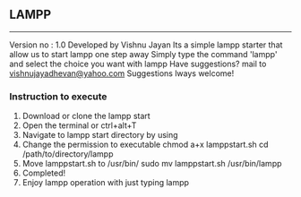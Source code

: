 ## LAMPP
----------------
Version no : 1.0
Developed by Vishnu Jayan
Its a simple lampp starter that allow us to start lampp one step away
Simply type the command 'lampp' and select the choice you want with lampp
Have suggestions? mail to vishnujayadhevan@yahoo.com
Suggestions lways welcome!

### Instruction to execute

1. Download or clone the lampp start
2. Open the terminal or ctrl+alt+T
3. Navigate to lampp start directory by using 
4. Change the permission to executable
		chmod a+x lamppstart.sh
		cd /path/to/directory/lampp
5. Move lamppstart.sh to /usr/bin/ 
		sudo mv lamppstart.sh /usr/bin/lampp
6. Completed!
7. Enjoy lampp operation with just typing lampp
